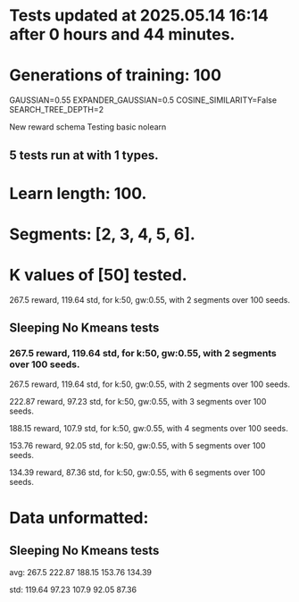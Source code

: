 # Tests updated at 2025.05.14 16:14 after 0 hours and 44 minutes.
# Generations of training: 100
GAUSSIAN=0.55
EXPANDER_GAUSSIAN=0.5
COSINE_SIMILARITY=False
SEARCH_TREE_DEPTH=2

New reward schema
Testing basic nolearn
## 5 tests run at with 1 types.
# Learn length: 100.
# Segments: [2, 3, 4, 5, 6].
# K values of [50] tested.

267.5 reward, 119.64 std, for k:50, gw:0.55, with 2 segments over 100 seeds.


## Sleeping No Kmeans tests
### 267.5 reward, 119.64 std, for k:50, gw:0.55, with 2 segments over 100 seeds.

267.5 reward, 119.64 std, for k:50, gw:0.55, with 2 segments over 100 seeds.

222.87 reward, 97.23 std, for k:50, gw:0.55, with 3 segments over 100 seeds.

188.15 reward, 107.9 std, for k:50, gw:0.55, with 4 segments over 100 seeds.

153.76 reward, 92.05 std, for k:50, gw:0.55, with 5 segments over 100 seeds.

134.39 reward, 87.36 std, for k:50, gw:0.55, with 6 segments over 100 seeds.


# Data unformatted:



## Sleeping No Kmeans tests
avg:
267.5
222.87
188.15
153.76
134.39

std:
119.64
97.23
107.9
92.05
87.36
